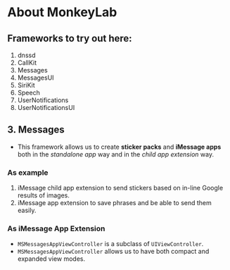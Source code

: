 #  About MonkeyLab

## Frameworks to try out here:
1. dnssd
2. CallKit
3. Messages
4. MessagesUI
5. SiriKit
6. Speech
7. UserNotifications
8. UserNotificationsUI

## 3. Messages
- This framework allows us to create **sticker packs** and **iMessage apps** both in the _standalone app_ way and in the _child app extension_ way.

### As example
1. iMessage child app extension to send stickers based on in-line Google results of images.
2. iMessage app extension to save phrases and be able to send them easily.

### As iMessage App Extension
- `MSMessagesAppViewController` is a subclass of `UIViewController`.
- `MSMessagesAppViewController` allows us to have both compact and expanded view modes.
